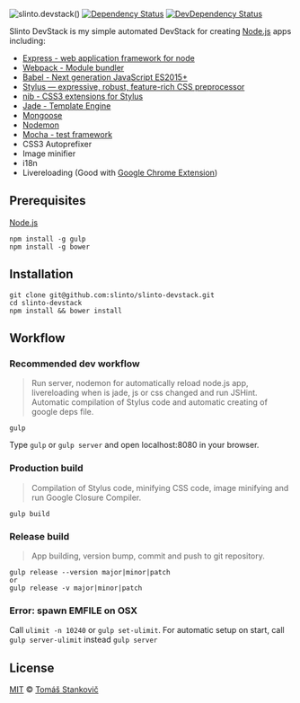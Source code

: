 ![slinto.devstack()](http://data.slinto.sk/slinto-devstack.png)
[![Dependency Status](https://david-dm.org/slinto/slinto.devstack.png)](https://david-dm.org/slinto/slinto.devstack)
[![DevDependency Status](https://david-dm.org/slinto/slinto.devstack/dev-status.png)](https://david-dm.org/slinto/slinto.devstack#info=devDependencies)


Slinto DevStack is my simple automated DevStack for creating [Node.js](http://nodejs.org) apps including:

  - [Express - web application framework for node](http://expressjs.com/)
  - [Webpack - Module bundler](http://webpack.github.io/)
  - [Babel - Next generation JavaScript ES2015+](http://babeljs.io/)
  - [Stylus — expressive, robust, feature-rich CSS preprocessor](http://learnboost.github.io/stylus/)
  - [nib - CSS3 extensions for Stylus](http://visionmedia.github.io/nib/)
  - [Jade - Template Engine](http://jade-lang.com/)
  - [Mongoose](http://mongoosejs.com/)
  - [Nodemon](http://nodemon.io/)
  - [Mocha - test framework](http://mochajs.org/)
  - CSS3 Autoprefixer
  - Image minifier
  - i18n
  - Livereloading (Good with [Google Chrome Extension](https://chrome.google.com/webstore/detail/livereload/jnihajbhpnppcggbcgedagnkighmdlei))


## Prerequisites
[Node.js](http://nodejs.org)
```
npm install -g gulp
npm install -g bower
```

## Installation
```
git clone git@github.com:slinto/slinto-devstack.git
cd slinto-devstack
npm install && bower install
```

## Workflow

### Recommended dev workflow
> Run server, nodemon for automatically reload node.js app, livereloading when is jade, js or css changed and run JSHint. Automatic compilation of Stylus code and automatic creating of google deps file.

```
gulp
```
Type `gulp` or `gulp server` and open localhost:8080 in your browser.

### Production build
> Compilation of Stylus code, minifying CSS code, image minifying and run Google Closure Compiler.

```
gulp build
```

### Release build
> App building, version bump, commit and push to git repository.

```
gulp release --version major|minor|patch
or
gulp release -v major|minor|patch
```

### Error: spawn EMFILE on OSX
Call `ulimit -n 10240` or `gulp set-ulimit`.
For automatic setup on start, call `gulp server-ulimit` instead `gulp server`

## License

[MIT](http://opensource.org/licenses/MIT) © [Tomáš Stankovič](http://slinto.sk)
